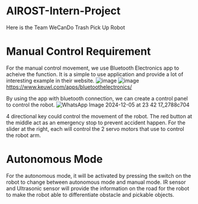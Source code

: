 # AIROST-Intern-Project
Here is the Team WeCanDo Trash Pick Up Robot

# Manual Control Requirement
For the manual control movement, we use Bluetooth Electronics app to acheive the function. It is a simple to use application and provide a lot of interesting example in their website.
![image](https://github.com/user-attachments/assets/25f1d797-4a8e-4121-9e85-d7c0a8a1bd45)
![image](https://github.com/user-attachments/assets/5574e9c3-d051-4ce8-a0c8-8131608b62f0)
https://www.keuwl.com/apps/bluetoothelectronics/

By using the app with bluetooth connection, we can create a control panel to control the robot.
![WhatsApp Image 2024-12-05 at 23 42 17_2788c704](https://github.com/user-attachments/assets/dd0e5e53-5632-4965-94a5-aea420c4680b)

4 directional key could control the movement of the robot. The red button at the middle act as an emergency stop to prevent accident happen.
For the slider at the right, each will control the 2 servo motors that use to control the robot arm.


# Autonomous Mode 
For the autonomous mode, it will be activated by pressing the switch on the robot to change between autonomous mode and manual mode. 
IR sensor and Ultrasonic sensor will provide the information on the road for the robot to make the robot able to differentiate obstacle and pickable objects.






